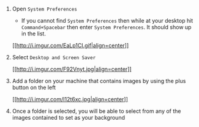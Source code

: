 1. Open `System Preferences`
   * If you cannot find `System Preferences` then while at your desktop hit `Command+Spacebar` then enter `System Preferences`. It should show up in the list.
  
   [[http://i.imgur.com/EaLp1CI.gif|align=center]]
2. Select `Desktop and Screen Saver`

   [[http://i.imgur.com/F92Vnyt.jpg|align=center]]
3. Add a folder on your machine that contains images by using the plus button on the left  

   [[http://i.imgur.com/I12t6xc.jpg|align=center]]
4. Once a folder is selected, you will be able to select from any of the images contained to set as your background
